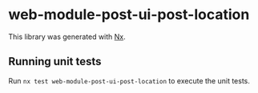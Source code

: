 # web-module-post-ui-post-location

This library was generated with [Nx](https://nx.dev).

## Running unit tests

Run `nx test web-module-post-ui-post-location` to execute the unit tests.
